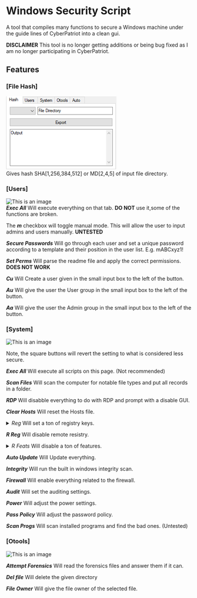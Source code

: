 # Windows Security Script
A tool that compiles many functions to secure a Windows machine under the guide lines of CyberPatriot into a clean gui.

**DISCLAIMER** This tool is no longer getting additions or being bug fixed as I am no longer participating in CyberPatriot.

## Features

### [File Hash]
![This is an image](imgs/hash.png)  
Gives hash SHA[1,256,384,512] or MD[2,4,5] of input file directory.


### [Users]
![This is an image](https://cdn.discordapp.com/attachments/956008511861567541/975401022665142392/unknown.png)  
***Exec All*** Will execute everything on that tab. **DO NOT** use it,some of the functions are broken.

The ***m*** checkbox will toggle manual mode. This will allow the user to input admins and users manually. **UNTESTED**

***Secure Passwords*** Will go through each user and set a unique password according to a template and their position in the user list. E.g. mABCxyz1!

***Set Perms*** Will parse the readme file and apply the correct permissions. **DOES NOT WORK**

***Cu*** Will Create a user given in the small input box to the left of the button.

***Au*** Will give the user the User group in the small input box to the left of the button.

***Aa*** Will give the user the Admin group in the small input box to the left of the button.


### [System]
![This is an image](https://cdn.discordapp.com/attachments/956008511861567541/975401060103520256/unknown.png)  

Note, the square buttons will revert the setting to what is considered less secure.

***Exec All*** Will execute all scripts on this page. (Not recommended)

***Scan Files*** Will scan the computer for notable file types and put all records in a folder.

***RDP*** Will disabble everything to do with RDP and prompt with a disable GUI.

***Clear Hosts*** Will reset the Hosts file.

<details>
	<summary><em>Reg</em> Will set a ton of registry keys.</summary>
<br>
HKLM\SOFTWARE\Microsoft\Windows\CurrentVersion\Policies\System, EnableLUA, 1 
	HKLM\SOFTWARE\Policies\Microsoft\Windows\WindowsUpdate\AU, AutoInstallMinorUpdates, 1 
	HKLM\SOFTWARE\Policies\Microsoft\Windows\WindowsUpdate\AU, NoAutoUpdate, 0
	HKLM\SOFTWARE\Policies\Microsoft\Windows\WindowsUpdate\AU, AUOptions, 4
	HKLM\SOFTWARE\Microsoft\Windows\CurrentVersion\WindowsUpdate\Auto Update, AUOptions, 4 
	HKLM\SOFTWARE\Policies\Microsoft\Windows\WindowsUpdate, DisableWindowsUpdateAccess, 0 
	HKLM\SOFTWARE\Policies\Microsoft\Windows\WindowsUpdate, ElevateNonAdmins, 0 
	HKCU\SOFTWARE\Microsoft\Windows\CurrentVersion\Policies\Explorer, NoWindowsUpdate, 0
	HKLM\SYSTEM\Internet Communication Management\Internet Communication, DisableWindowsUpdateAccess, 0 
	HKCU\SOFTWARE\Microsoft\Windows\CurrentVersion\Policies\WindowsUpdate, DisableWindowsUpdateAccess, 0
	HKLM\SOFTWARE\Microsoft\Windows NT\CurrentVersion\Winlogon, AllocateCDRoms, 1
	HKLM\SOFTWARE\Microsoft\Windows NT\CurrentVersion\Winlogon, AllocateFloppies, 1 
	HKLM\SOFTWARE\Microsoft\Windows NT\CurrentVersion\Winlogon, AutoAdminLogon, 0 
	HKLM\SYSTEM\CurrentControlSet\Control\Session Manager\Memory Management, ClearPageFileAtShutdown, 1 
	HKLM\SYSTEM\CurrentControlSet\Control\Print\Providers\LanMan Print Services\Servers, AddPrinterDrivers, 1 
	HKLM\SOFTWARE\Microsoft\Windows NT\CurrentVersion\Image File Execution Options\LSASS.exe, AuditLevel, 00000008
	HKLM\SYSTEM\CurrentControlSet\Control\Lsa, RunAsPPL, 00000001 
	HKLM\SYSTEM\CurrentControlSet\Control\Lsa, LimitBlankPasswordUse, 1
	HKLM\SYSTEM\CurrentControlSet\Control\Lsa, auditbaseobjects, 1
	HKLM\SYSTEM\CurrentControlSet\Control\Lsa, fullprivilegeauditing, 1
	HKLM\SYSTEM\CurrentControlSet\Control\Lsa, restrictanonymous, 1
	HKLM\SYSTEM\CurrentControlSet\Control\Lsa, restrictanonymoussam, 1 
	HKLM\SYSTEM\CurrentControlSet\Control\Lsa, disabledomaincreds, 1
	HKLM\SYSTEM\CurrentControlSet\Control\Lsa, everyoneincludesanonymous, 0 
	HKLM\SYSTEM\CurrentControlSet\Control\Lsa, UseMachineId, 0 
	HKLM\SOFTWARE\Microsoft\Windows\CurrentVersion\Policies\System, dontdisplaylastusername, 1 
	HKLM\SOFTWARE\Microsoft\Windows\CurrentVersion\Policies\System, EnableLUA, 1 
	HKLM\SOFTWARE\Microsoft\Windows\CurrentVersion\Policies\System, PromptOnSecureDesktop, 1 
	HKLM\SOFTWARE\Microsoft\Windows\CurrentVersion\Policies\System, EnableInstallerDetection, 1
	HKLM\SOFTWARE\Microsoft\Windows\CurrentVersion\Policies\System, undockwithoutlogon, 0
	HKLM\SOFTWARE\Microsoft\Windows\CurrentVersion\Policies\System, DisableCAD, 0 
	HKLM\SYSTEM\CurrentControlSet\services\Netlogon\Parameters, MaximumPasswordAge, 30 
	HKLM\SYSTEM\CurrentControlSet\services\Netlogon\Parameters, DisablePasswordChange, 1 
	HKLM\SYSTEM\CurrentControlSet\services\Netlogon\Parameters, RequireStrongKey, 1 
	HKLM\SYSTEM\CurrentControlSet\services\Netlogon\Parameters, RequireSignOrSeal, 1 
	HKLM\SYSTEM\CurrentControlSet\services\Netlogon\Parameters, SignSecureChannel, 1 
	HKLM\SYSTEM\CurrentControlSet\services\Netlogon\Parameters, SealSecureChannel, 1
	HKLM\SYSTEM\CurrentControlSet\services\LanmanServer\Parameters, autodisconnect, 45 
	HKLM\SYSTEM\CurrentControlSet\services\LanmanServer\Parameters, enablesecuritysignature, 0 
	HKLM\SYSTEM\CurrentControlSet\services\LanmanServer\Parameters, requiresecuritysignature, 0
	HKCU\Software\Microsoft\Windows\CurrentVersion\Explorer\Advanced, ShowSuperHidden, 1
	HKLM\SYSTEM\CurrentControlSet\Control\CrashControl, CrashDumpEnabled, 0 
	HKCU\SYSTEM\CurrentControlSet\Services\CDROM, AutoRun, 1
	HKCU\Software\Microsoft\Windows\CurrentVersion\Explorer\Advanced, Hidden, 1
	HKCU\Software\Microsoft\Windows\CurrentVersion\Internet Settings, WarnonZoneCrossing, 1
	HKCU\Software\Microsoft\Internet Explorer\Main\FeatureControl\FEATURE_LOCALMACHINE_LOCKDOWN\Settings, LOCALMACHINE_CD_UNLOCK, 1
	HKCU\Software\Microsoft\Internet Explorer\Download, RunInvalidSignatures, 1
	HKCU\Software\Microsoft\Internet Explorer\Main, DoNotTrack, 1
	HKCU\Software\Microsoft\Windows\CurrentVersion\Internet Settings, WarnOnPostRedirect, 1
	HKCU\Software\Microsoft\Windows\CurrentVersion\Internet Settings, WarnonBadCertRecving, 1
	HKCU\Software\Microsoft\Windows\CurrentVersion\Internet Settings, DisablePasswordCaching, 1
	HKCU\Software\Microsoft\Internet Explorer\PhishingFilter, EnabledV9, 1
	HKCU\Software\Microsoft\Internet Explorer\PhishingFilter, EnabledV8, 1
	HKLM\SYSTEM\CurrentControlSet\services\LanmanWorkstation\Parameters, EnablePlainTextPassword, 0
	HLU.DEFAULT\Control Panel\Accessibility\StickyKeys, Flags, 506
	HKLM\SYSTEM\CurrentControlSet\Control\SecurePipeServers\winreg\AllowedPaths, Machine, ""
	HKLM\SYSTEM\CurrentControlSet\Control\SecurePipeServers\winreg\AllowedExactPaths, Machine, ""
	HKLM\SYSTEM\CurrentControlSet\services\LanmanServer\Parameters, NullSessionPipes, ""
	HKLM\SYSTEM\CurrentControlSet\services\LanmanServer\Parameters, NullSessionShares, ""
</details>

***R Reg*** Will disable remote resistry.

<details>
	<summary><em>R Feats</em> Will disable a ton of features.</summary>
<br>
dism /online /disable-feature /featurename:IIS-WebServerRole 
	dism /online /disable-feature /featurename:IIS-WebServer 
	dism /online /disable-feature /featurename:IIS-CommonHttpFeatures 
	dism /online /disable-feature /featurename:IIS-HttpErrors 
	dism /online /disable-feature /featurename:IIS-HttpRedirect 
	dism /online /disable-feature /featurename:IIS-ApplicationDevelopment 
	dism /online /disable-feature /featurename:IIS-NetFxExtensibility 
	dism /online /disable-feature /featurename:IIS-NetFxExtensibility45 
	dism /online /disable-feature /featurename:IIS-HealthAndDiagnostics 
	dism /online /disable-feature /featurename:IIS-HttpLogging 
	dism /online /disable-feature /featurename:IIS-LoggingLibraries 
	dism /online /disable-feature /featurename:IIS-RequestMonitor 
	dism /online /disable-feature /featurename:IIS-HttpTracing 
	dism /online /disable-feature /featurename:IIS-Security 
	dism /online /disable-feature /featurename:IIS-URLAuthorization 
	dism /online /disable-feature /featurename:IIS-RequestFiltering 
	dism /online /disable-feature /featurename:IIS-IPSecurity 
	dism /online /disable-feature /featurename:IIS-Performance 
	dism /online /disable-feature /featurename:IIS-HttpCompressionDynamic 
	dism /online /disable-feature /featurename:IIS-WebServerManagementTools 
	dism /online /disable-feature /featurename:IIS-ManagementScriptingTools 
	dism /online /disable-feature /featurename:IIS-IIS6ManagementCompatibility 
	dism /online /disable-feature /featurename:IIS-Metabase 
	dism /online /disable-feature /featurename:IIS-HostableWebCore 
	dism /online /disable-feature /featurename:IIS-StaticContent 
	dism /online /disable-feature /featurename:IIS-DefaultDocument 
	dism /online /disable-feature /featurename:IIS-DirectoryBrowsing 
	dism /online /disable-feature /featurename:IIS-WebDAV 
	dism /online /disable-feature /featurename:IIS-WebSockets 
	dism /online /disable-feature /featurename:IIS-ApplicationInit 
	dism /online /disable-feature /featurename:IIS-ASPNET 
	dism /online /disable-feature /featurename:IIS-ASPNET45 
	dism /online /disable-feature /featurename:IIS-ASP 
	dism /online /disable-feature /featurename:IIS-CGI 
	dism /online /disable-feature /featurename:IIS-ISAPIExtensions 
	dism /online /disable-feature /featurename:IIS-ISAPIFilter 
	dism /online /disable-feature /featurename:IIS-ServerSideIncludes 
	dism /online /disable-feature /featurename:IIS-CustomLogging 
	dism /online /disable-feature /featurename:IIS-BasicAuthentication 
	dism /online /disable-feature /featurename:IIS-HttpCompressionStatic 
	dism /online /disable-feature /featurename:IIS-ManagementConsole 
	dism /online /disable-feature /featurename:IIS-ManagementService 
	dism /online /disable-feature /featurename:IIS-WMICompatibility 
	dism /online /disable-feature /featurename:IIS-LegacyScripts 
	dism /online /disable-feature /featurename:IIS-LegacySnapIn 
	dism /online /disable-feature /featurename:IIS-FTPServer 
	dism /online /disable-feature /featurename:IIS-FTPSvc 
	dism /online /disable-feature /featurename:IIS-FTPExtensibility 
	dism /online /disable-feature /featurename:TFTP 
	dism /online /disable-feature /featurename:TelnetClient 
	dism /online /disable-feature /featurename:TelnetServer 
</details>

***Auto Update*** Will Update everything.

***Integrity*** Will run the built in windows integrity scan.

***Firewall*** Will enable everything related to the firewall.

***Audit*** Will set the auditing settings.

***Power*** Will adjust the power settings.

***Pass Policy*** Will adjust the password policy.

***Scan Progs*** Will scan installed programs and find the bad ones. (Untested)

### [Otools]
![This is an image](https://cdn.discordapp.com/attachments/956008511861567541/975401097189544006/unknown.png)  

***Attempt Forensics*** Will read the forensics files and answer them if it can.

***Del file*** Will delete the given directory

***File Owner*** Will give the file owner of the selected file.


